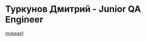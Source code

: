 Туркунов Дмитрий - Junior QA Engineer
====
[mybage1](https://img.shields.io/badge/junior-QA-orange)
